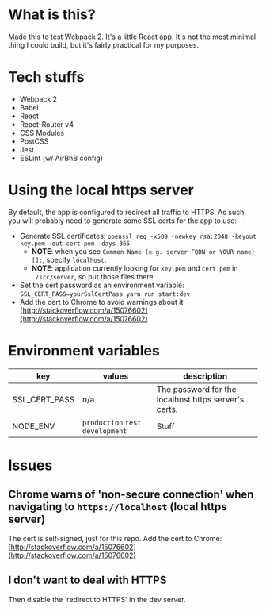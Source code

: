 # What is this?

Made this to test Webpack 2. It's a little React app. It's not the most minimal thing I could build, but it's fairly practical for my purposes.

# Tech stuffs

- Webpack 2
- Babel
- React
- React-Router v4
- CSS Modules
- PostCSS
- Jest
- ESLint (w/ AirBnB config)

# Using the local https server

By default, the app is configured to redirect all traffic to HTTPS. As such, you will probably need to generate some SSL certs for the app to use:

- Generate SSL certificates: `openssl req -x509 -newkey rsa:2048 -keyout key.pem -out cert.pem -days 365`
	- **NOTE**: when you see `Common Name (e.g. server FQDN or YOUR name) []:`, specify `localhost`.
  - **NOTE**: application currently looking for `key.pem` and `cert.pem` in `./src/server`, so put those files there.
- Set the cert password as an environment variable: `SSL_CERT_PASS=yourSslCertPass yarn run start:dev`
- Add the cert to Chrome to avoid warnings about it: [http://stackoverflow.com/a/15076602](http://stackoverflow.com/a/15076602)

# Environment variables

| key           | values | description                                          |
|---------------|------------------------------------------------------|-----|
| SSL_CERT_PASS | n/a | The password for the localhost https server's certs. |
| NODE_ENV | `production` `test` `development` | Stuff |

# Issues

## Chrome warns of 'non-secure connection' when navigating to `https://localhost` (local https server)

The cert is self-signed, just for this repo. Add the cert to Chrome: [http://stackoverflow.com/a/15076602](http://stackoverflow.com/a/15076602)

## I don't want to deal with HTTPS

Then disable the 'redirect to HTTPS' in the dev server.
